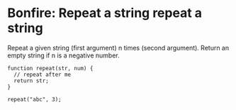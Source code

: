 # Bonfire: Repeat a string repeat a string

Repeat a given string (first argument) n times (second argument). Return an empty string if n is a negative number.

```
function repeat(str, num) {
  // repeat after me
  return str;
}

repeat("abc", 3);
```